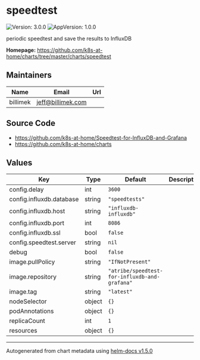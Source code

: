 # speedtest

![Version: 3.0.0](https://img.shields.io/badge/Version-3.0.0-informational?style=flat-square) ![AppVersion: 1.0.0](https://img.shields.io/badge/AppVersion-1.0.0-informational?style=flat-square)

periodic speedtest and save the results to InfluxDB

**Homepage:** <https://github.com/k8s-at-home/charts/tree/master/charts/speedtest>

## Maintainers

| Name | Email | Url |
| ---- | ------ | --- |
| billimek | jeff@billimek.com |  |

## Source Code

* <https://github.com/k8s-at-home/Speedtest-for-InfluxDB-and-Grafana>
* <https://github.com/k8s-at-home/charts>

## Values

| Key | Type | Default | Description |
|-----|------|---------|-------------|
| config.delay | int | `3600` |  |
| config.influxdb.database | string | `"speedtests"` |  |
| config.influxdb.host | string | `"influxdb-influxdb"` |  |
| config.influxdb.port | int | `8086` |  |
| config.influxdb.ssl | bool | `false` |  |
| config.speedtest.server | string | `nil` |  |
| debug | bool | `false` |  |
| image.pullPolicy | string | `"IfNotPresent"` |  |
| image.repository | string | `"atribe/speedtest-for-influxdb-and-grafana"` |  |
| image.tag | string | `"latest"` |  |
| nodeSelector | object | `{}` |  |
| podAnnotations | object | `{}` |  |
| replicaCount | int | `1` |  |
| resources | object | `{}` |  |

----------------------------------------------
Autogenerated from chart metadata using [helm-docs v1.5.0](https://github.com/norwoodj/helm-docs/releases/v1.5.0)
